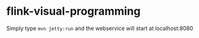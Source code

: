 # flink-visual-programming
Simply type
```mvn jetty:run```
and the webservice will start at localhost:8080